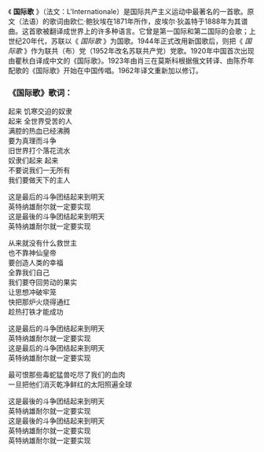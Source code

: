 

《 **国际歌**
》（法文：L'Internationale）是国际共产主义运动中最著名的一首歌。原文（法语）的歌词由欧仁·鲍狄埃在1871年所作，皮埃尔·狄盖特于1888年为其谱曲。这首歌被翻译成世界上的许多种语言。它曾是第一国际和第二国际的会歌；上世纪20年代，苏联以《
_国际歌_ 》为国歌。1944年正式改用新国歌后，则把《 _国际歌_
》作为联共（布）党（1952年改名苏联共产党）党歌。1920年中国首次出现由瞿秋白译成中文的《国际歌》。1923年由肖三在莫斯科根据俄文转译、由陈乔年配歌的《国际歌》开始在中国传唱。1962年译文重新加以修订。

### 《国际歌》歌词：

起来 饥寒交迫的奴隶  
起来 全世界受苦的人  
满腔的热血已经沸腾  
要为真理而斗争  
旧世界打个落花流水  
奴隶们起来 起来  
不要说我们一无所有  
我们要做天下的主人

这是最后的斗争团结起来到明天  
英特纳雄耐尔就一定要实现  
这是最後的斗争团结起来到明天  
英特纳雄耐尔就一定要实现

从来就没有什么救世主  
也不靠神仙皇帝  
要创造人类的幸福  
全靠我们自己  
我们要夺回劳动的果实  
让思想冲破牢笼  
快把那炉火烧得通红  
趁热打铁才能成功

这是最后的斗争团结起来到明天  
英特纳雄耐尔就一定要实现  
这是最后的斗争团结起来到明天  
英特纳雄耐尔就一定要实现

最可恨那些毒蛇猛兽吃尽了我们的血肉  
一旦把他们消灭乾净鲜红的太阳照遍全球

这是最後的斗争团结起来到明天  
英特纳雄耐尔就一定要实现  
这是最後的斗争团结起来到明天  
英特纳雄耐尔就一定要实现  
英特纳雄耐尔就一定要实现

